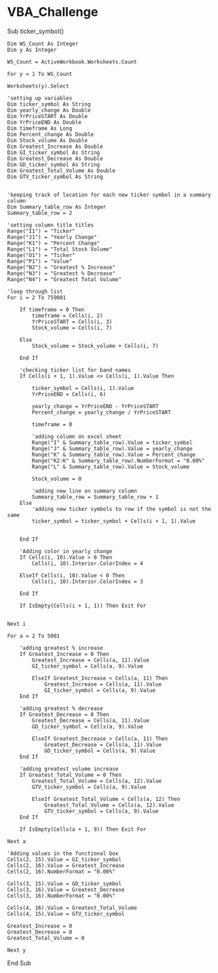# VBA_Challenge
Sub ticker_symbol()

    Dim WS_Count As Integer
    Dim y As Integer
    
    WS_Count = ActiveWorkbook.Worksheets.Count
    
    For y = 1 To WS_Count
    
    Worksheets(y).Select
    
    'setting up variables
    Dim ticker_symbol As String
    Dim yearly_change As Double
    Dim YrPriceSTART As Double
    Dim YrPriceEND As Double
    Dim timeframe As Long
    Dim Percent_change As Double
    Dim Stock_volume As Double
    Dim Greatest_Increase As Double
    Dim GI_ticker_symbol As String
    Dim Greatest_Decrease As Double
    Dim GD_ticker_symbol As String
    Dim Greatest_Total_Volume As Double
    Dim GTV_ticker_symbol As String
    
    
    'keeping track of location for each new ticker symbol in a summary column
    Dim Summary_table_row As Integer
    Summary_table_row = 2
    
    'setting column title titles
    Range("I1") = "Ticker"
    Range("J1") = "Yearly Change"
    Range("K1") = "Percent Change"
    Range("L1") = "Total Stock Volume"
    Range("O1") = "Ticker"
    Range("P1") = "Value"
    Range("N2") = "Greatest % Increase"
    Range("N3") = "Greatest % Decrease"
    Range("N4") = "Greatest Total Volume"
    
    'loop through list
    For i = 2 To 759001
        
        If timeframe = 0 Then
            timeframe = Cells(i, 2)
            YrPriceSTART = Cells(i, 3)
            Stock_volume = Cells(i, 7)
            
        Else
            Stock_volume = Stock_volume + Cells(i, 7)
            
        End If
        
        'checking ticker list for band names
        If Cells(i + 1, 1).Value <> Cells(i, 1).Value Then
            
            ticker_symbol = Cells(i, 1).Value
            YrPriceEND = Cells(i, 6)
            
            yearly_change = YrPriceEND - YrPriceSTART
            Percent_change = yearly_change / YrPriceSTART
            
            timeframe = 0
            
            'adding column on excel sheet
            Range("I" & Summary_table_row).Value = ticker_symbol
            Range("J" & Summary_table_row).Value = yearly_change
            Range("K" & Summary_table_row).Value = Percent_change
            Range("K2:K" & Summary_table_row).NumberFormat = "0.00%"
            Range("L" & Summary_table_row).Value = Stock_volume
            
            Stock_volume = 0
            
            'adding new line on summary column
            Summary_table_row = Summary_table_row + 1
        Else
            'adding new ticker symbols to row if the symbol is not the same
            ticker_symbol = ticker_symbol + Cells(i + 1, 1).Value
            
    
        End If
        
        'Adding color in yearly change
        If Cells(i, 10).Value > 0 Then
            Cells(i, 10).Interior.ColorIndex = 4
            
        ElseIf Cells(i, 10).Value < 0 Then
            Cells(i, 10).Interior.ColorIndex = 3
            
        End If
        
        If IsEmpty(Cells(i + 1, 1)) Then Exit For
        
        
    Next i
    
    For a = 2 To 5001
        
        'adding greatest % increase
        If Greatest_Increase = 0 Then
            Greatest_Increase = Cells(a, 11).Value
            GI_ticker_symbol = Cells(a, 9).Value
            
            ElseIf Greatest_Increase < Cells(a, 11) Then
                Greatest_Increase = Cells(a, 11).Value
                GI_ticker_symbol = Cells(a, 9).Value
        End If
        
        'adding greatest % decrease
        If Greatest_Decrease = 0 Then
            Greatest_Decrease = Cells(a, 11).Value
            GD_ticker_symbol = Cells(a, 9).Value
            
            ElseIf Greatest_Decrease > Cells(a, 11) Then
                Greatest_Decrease = Cells(a, 11).Value
                GD_ticker_symbol = Cells(a, 9).Value
        End If
        
        'adding greatest volume increase
        If Greatest_Total_Volume = 0 Then
            Greatest_Total_Volume = Cells(a, 12).Value
            GTV_ticker_symbol = Cells(a, 9).Value
            
            ElseIf Greatest_Total_Volume < Cells(a, 12) Then
                Greatest_Total_Volume = Cells(a, 12).Value
                GTV_ticker_symbol = Cells(a, 9).Value
        End If
        
        If IsEmpty(Cells(a + 1, 9)) Then Exit For
    
    Next a
    
    'Adding values in the functional box
    Cells(2, 15).Value = GI_ticker_symbol
    Cells(2, 16).Value = Greatest_Increase
    Cells(2, 16).NumberFormat = "0.00%"
    
    Cells(3, 15).Value = GD_ticker_symbol
    Cells(3, 16).Value = Greatest_Decrease
    Cells(3, 16).NumberFormat = "0.00%"
    
    Cells(4, 16).Value = Greatest_Total_Volume
    Cells(4, 15).Value = GTV_ticker_symbol
    
    Greatest_Increase = 0
    Greatest_Decrease = 0
    Greatest_Total_Volume = 0
    
    Next y
    
End Sub
